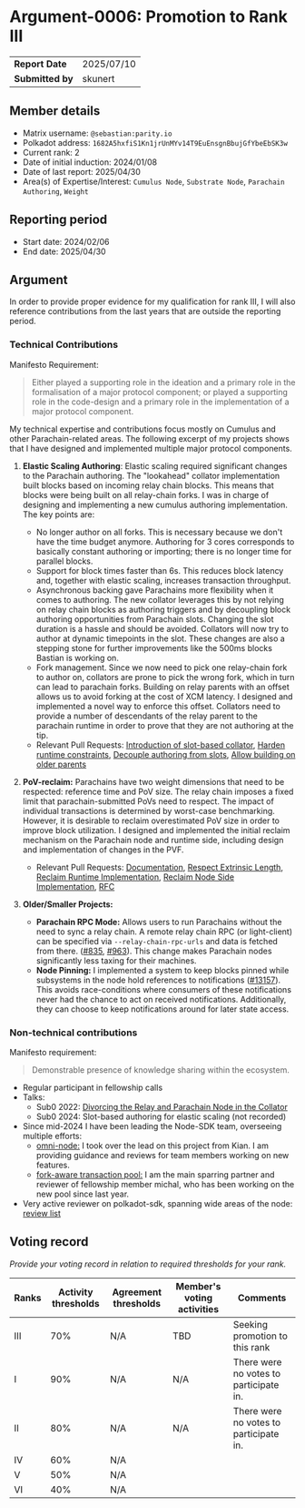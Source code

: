 # Argument-0006: Promotion to Rank III

|                  |            |
| ---------------- | ---------- |
| **Report Date**  | 2025/07/10 |
| **Submitted by** | skunert    |

## Member details

- Matrix username: `@sebastian:parity.io`
- Polkadot address: `1682A5hxfiS1Kn1jrUnMYv14T9EuEnsgnBbujGfYbeEbSK3w`
- Current rank: 2
- Date of initial induction: 2024/01/08
- Date of last report: 2025/04/30
- Area(s) of Expertise/Interest: `Cumulus Node`, `Substrate Node`, `Parachain Authoring`, `Weight`

## Reporting period

- Start date: 2024/02/06
- End date: 2025/04/30

## Argument

In order to provide proper evidence for my qualification for rank III, I will also reference contributions from the last years that are outside the reporting period.

### Technical Contributions
Manifesto Requirement:
> Either played a supporting role in the ideation and a primary role in the formalisation of a major protocol component; or played a supporting role in the code-design and a primary role in the implementation of a major protocol component.

My technical expertise and contributions focus mostly on Cumulus and other Parachain-related areas. The following excerpt of my projects shows that I have designed and implemented multiple major protocol components.

1. **Elastic Scaling Authoring**: Elastic scaling required significant changes to the Parachain authoring. The "lookahead" collator implementation built blocks based on incoming relay chain blocks. This means that blocks were being built on all relay-chain forks. I was in charge of designing and implementing a new cumulus authoring implementation. The key points are:
    - No longer author on all forks. This is necessary because we don't have the time budget anymore. Authoring for 3 cores corresponds to basically constant authoring or importing; there is no longer time for parallel blocks.
    - Support for block times faster than 6s. This reduces block latency and, together with elastic scaling, increases transaction throughput.
    - Asynchronous backing gave Parachains more flexibility when it comes to authoring. The new collator leverages this by not relying on relay chain blocks as authoring triggers and by decoupling block authoring opportunities from Parachain slots. Changing the slot duration is a hassle and should be avoided. Collators will now try to author at dynamic timepoints in the slot. These changes are also a stepping stone for further improvements like the 500ms blocks Bastian is working on.
    - Fork management. Since we now need to pick one relay-chain fork to author on, collators are prone to pick the wrong fork, which in turn can lead to parachain forks. Building on relay parents with an offset allows us to avoid forking at the cost of XCM latency. I designed and implemented a novel way to enforce this offset. Collators need to provide a number of descendants of the relay parent to the parachain runtime in order to prove that they are not authoring at the tip.
    - Relevant Pull Requests: [Introduction of slot-based collator](https://github.com/paritytech/polkadot-sdk/pull/4097), [Harden runtime constraints](https://github.com/paritytech/polkadot-sdk/pull/6825), [Decouple authoring from slots](https://github.com/paritytech/polkadot-sdk/pull/7569), [Allow building on older parents](https://github.com/paritytech/polkadot-sdk/pull/8299)

2. **PoV-reclaim:** Parachains have two weight dimensions that need to be respected: reference time and PoV size. The relay chain imposes a fixed limit that parachain-submitted PoVs need to respect. The impact of individual transactions is determined by worst-case benchmarking. However, it is desirable to reclaim overestimated PoV size in order to improve block utilization. I designed and implemented the initial reclaim mechanism on the Parachain node and runtime side, including design and implementation of changes in the PVF.
    - Relevant Pull Requests: [Documentation](https://github.com/paritytech/polkadot-sdk/pull/4244), [Respect Extrinsic Length](https://github.com/paritytech/polkadot-sdk/pull/4326), [Reclaim Runtime Implementation](https://github.com/paritytech/polkadot-sdk/pull/3002), [Reclaim Node Side Implementation](https://github.com/paritytech/polkadot-sdk/pull/1462), [RFC](https://polkadot-fellows.github.io/RFCs/approved/0043-storage-proof-size-hostfunction.html)

3. **Older/Smaller Projects:**
    - **Parachain RPC Mode:** Allows users to run Parachains without the need to sync a relay chain. A remote relay chain RPC (or light-client) can be specified via `--relay-chain-rpc-urls` and data is fetched from there. ([#835](https://github.com/paritytech/cumulus/pull/835), [#963](https://github.com/paritytech/cumulus/pull/963)). This change makes Parachain nodes significantly less taxing for their machines.
    - **Node Pinning:** I implemented a system to keep blocks pinned while subsystems in the node hold references to notifications ([#13157](https://github.com/paritytech/substrate/pull/13157)). This avoids race-conditions where consumers of these notifications never had the chance to act on received notifications. Additionally, they can choose to keep notifications around for later state access.

### Non-technical contributions

Manifesto requirement:
> Demonstrable presence of knowledge sharing within the ecosystem.

- Regular participant in fellowship calls
- Talks:
    - Sub0 2022: [Divorcing the Relay and Parachain Node in the Collator](https://www.youtube.com/watch?v=KkhF97Ud3lQ&pp=ygUUcG9sa2Fkb3QgcnBjIGRpdm9yY2XSBwkJwQkBhyohjO8%3D)
    - Sub0 2024: Slot-based authoring for elastic scaling (not recorded)
- Since mid-2024 I have been leading the Node-SDK team, overseeing multiple efforts:
    - [omni-node:](https://github.com/orgs/paritytech/projects/157) I took over the lead on this project from Kian. I am providing guidance and reviews for team members working on new features.
    - [fork-aware transaction pool:](https://github.com/orgs/paritytech/projects/156/views/6?sliceB) I am the main sparring partner and reviewer of fellowship member michal, who has been working on the new pool since last year.
- Very active reviewer on polkadot-sdk, spanning wide areas of the node: [review list](https://github.com/paritytech/polkadot-sdk/pulls?q=is%3Apr+is%3Aopen+reviewed-by%3Askunert)

## Voting record

*Provide your voting record in relation to required thresholds for your rank.* 

| Ranks | Activity thresholds | Agreement thresholds | Member's voting activities | Comments                               |
| ----- | ------------------- | -------------------- | -------------------------- | -------------------------------------- |
| III   | 70%                 | N/A                  | TBD                        | Seeking promotion to this rank         |
| I     | 90%                 | N/A                  | N/A                        | There were no votes to participate in. |
| II    | 80%                 | N/A                  | N/A                        | There were no votes to participate in. |
| IV    | 60%                 | N/A                  |                            |                                        |
| V     | 50%                 | N/A                  |                            |                                        |
| VI    | 40%                 | N/A                  |                            |                                        
